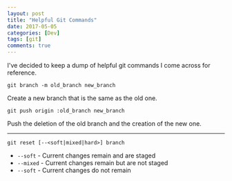 ```yaml
---
layout: post
title: "Helpful Git Commands"
date: 2017-05-05
categories: [Dev]
tags: [git]
comments: true
---
```

I've decided to keep a dump of helpful git commands I come across for reference.

`git branch -m old_branch new_branch`

Create a new branch that is the same as the old one.

`git push origin :old_branch new_branch`

Push the deletion of the old branch and the creation of the new one.

---

`git reset [--<soft|mixed|hard>] branch`

- `--soft` - Current changes remain and are staged
- `--mixed` - Current changes remain but are not staged
- `--soft` - Current changes do not remain
